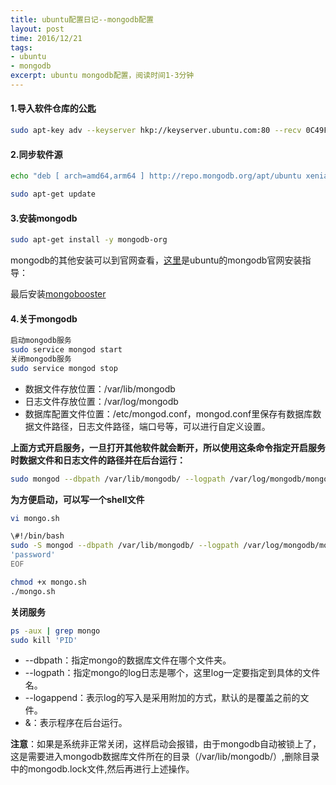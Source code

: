 ```yaml
---
title: ubuntu配置日记--mongodb配置
layout: post
time: 2016/12/21
tags:
- ubuntu
- mongodb
excerpt: ubuntu mongodb配置，阅读时间1-3分钟
---
```


#### 1.导入软件仓库的公匙 ####

```Bash
sudo apt-key adv --keyserver hkp://keyserver.ubuntu.com:80 --recv 0C49F3730359A14518585931BC711F9BA15703C6
```

#### 2.同步软件源 ####

```Bash
echo "deb [ arch=amd64,arm64 ] http://repo.mongodb.org/apt/ubuntu xenial/mongodb-org/3.4 multiverse" | sudo tee /etc/apt/sources.list.d/mongodb-org-3.4.list

sudo apt-get update
```

#### 3.安装mongodb ####

```Bash
sudo apt-get install -y mongodb-org
```

mongodb的其他安装可以到官网查看，[这里](https://docs.mongodb.com/manual/tutorial/install-mongodb-on-ubuntu/)是ubuntu的mongodb官网安装指导：

最后安装[mongobooster](https://mongobooster.com)

#### 4.关于mongodb ####

```Bash
启动mongodb服务
sudo service mongod start
关闭mongodb服务
sudo service mongod stop
```

- 数据文件存放位置：/var/lib/mongodb
- 日志文件存放位置：/var/log/mongodb
- 数据库配置文件位置：/etc/mongod.conf，mongod.conf里保存有数据库数据文件路径，日志文件路径，端口号等，可以进行自定义设置。

**上面方式开启服务，一旦打开其他软件就会断开，所以使用这条命令指定开启服务时数据文件和日志文件的路径并在后台运行：**

```Bash
sudo mongod --dbpath /var/lib/mongodb/ --logpath /var/log/mongodb/mongodb.log --logappend &
```


**为方便启动，可以写一个shell文件**

```Bash
vi mongo.sh

\#!/bin/bash
sudo -S mongod --dbpath /var/lib/mongodb/ --logpath /var/log/mongodb/mongodb.log --logappend & << EOF 
'password'
EOF

chmod +x mongo.sh
./mongo.sh
```
**关闭服务**

```Bash
ps -aux | grep mongo
sudo kill 'PID'
```

- --dbpath：指定mongo的数据库文件在哪个文件夹。
- --logpath：指定mongo的log日志是哪个，这里log一定要指定到具体的文件名。
- --logappend：表示log的写入是采用附加的方式，默认的是覆盖之前的文件。
- &：表示程序在后台运行。

**注意**：如果是系统非正常关闭，这样启动会报错，由于mongodb自动被锁上了，这是需要进入mongodb数据库文件所在的目录（/var/lib/mongodb/）,删除目录中的mongodb.lock文件,然后再进行上述操作。